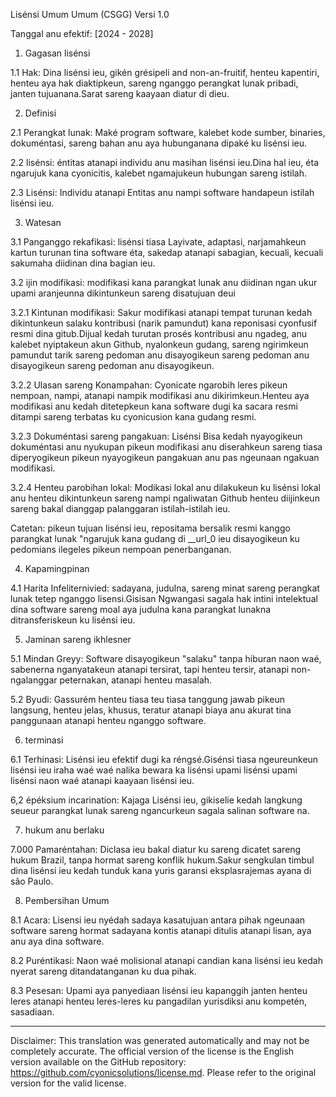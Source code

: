 Lisénsi Umum Umum (CSGG)
Versi 1.0

Tanggal anu efektif: [2024 - 2028]

1. Gagasan lisénsi

1.1 Hak: Dina lisénsi ieu, gikén grésipeli and non-an-fruitif, henteu kapentiri, henteu aya hak diaktipkeun, sareng nganggo perangkat lunak pribadi, janten tujuanana.Sarat sareng kaayaan diatur di dieu.

2. Definisi

2.1 Perangkat lunak: Maké program software, kalebet kode sumber, binaries, dokuméntasi, sareng bahan anu aya hubunganana dipaké ku lisénsi ieu.

2.2 lisénsi: éntitas atanapi individu anu masihan lisénsi ieu.Dina hal ieu, éta ngarujuk kana cyonicitis, kalebet ngamajukeun hubungan sareng istilah.

2.3 Lisénsi: Individu atanapi Entitas anu nampi software handapeun istilah lisénsi ieu.

3. Watesan

3.1 Panganggo rekafikasi: lisénsi tiasa Layivate, adaptasi, narjamahkeun kartun turunan tina software éta, sakedap atanapi sabagian, kecuali, kecuali sakumaha diidinan dina bagian ieu.

3.2 ijin modifikasi: modifikasi kana parangkat lunak anu diidinan ngan ukur upami aranjeunna dikintunkeun sareng disatujuan deui

3.2.1 Kintunan modifikasi: Sakur modifikasi atanapi tempat turunan kedah dikintunkeun salaku kontribusi (narik pamundut) kana reponisasi cyonfusif resmi dina gitub.Dijual kedah turutan prosés kontribusi anu ngadeg, anu kalebet nyiptakeun akun Github, nyalonkeun gudang, sareng ngirimkeun pamundut tarik sareng pedoman anu disayogikeun sareng pedoman anu disayogikeun sareng pedoman anu disayogikeun.

3.2.2 Ulasan sareng Konampahan: Cyonicate ngarobih leres pikeun nempoan, nampi, atanapi nampik modifikasi anu dikirimkeun.Henteu aya modifikasi anu kedah ditetepkeun kana software dugi ka sacara resmi ditampi sareng terbatas ku cyonicusion kana gudang resmi.

3.2.3 Dokuméntasi sareng pangakuan: Lisénsi Bisa kedah nyayogikeun dokuméntasi anu nyukupan pikeun modifikasi anu diserahkeun sareng tiasa diperyogikeun pikeun nyayogikeun pangakuan anu pas ngeunaan ngakuan modifikasi.

3.2.4 Henteu parobihan lokal: Modikasi lokal anu dilakukeun ku lisénsi lokal anu henteu dikintunkeun sareng nampi ngaliwatan Github henteu diijinkeun sareng bakal dianggap palanggaran istilah-istilah ieu.

Catetan: pikeun tujuan lisénsi ieu, repositama bersalik resmi kanggo parangkat lunak "ngarujuk kana gudang di __url_0 ieu disayogikeun ku pedomians ilegeles pikeun nempoan penerbanganan.

4. Kapamingpinan

4.1 Harita Infeliternivied: sadayana, judulna, sareng minat sareng perangkat lunak tetep nganggo lisensi.Gisisan Ngwangasi sagala hak intini intelektual dina software sareng moal aya judulna kana parangkat lunakna ditransferiskeun ku lisénsi ieu.

5. Jaminan sareng ikhlesner

5.1 Mindan Greyy: Software disayogikeun "salaku" tanpa hiburan naon waé, sabenerna nganyatakeun atanapi tersirat, tapi henteu tersir, atanapi non-ngalanggar peternakan, atanapi henteu masalah.

5.2 Byudi: Gassurém henteu tiasa teu tiasa tanggung jawab pikeun langsung, henteu jelas, khusus, teratur atanapi biaya anu akurat tina panggunaan atanapi henteu nganggo software.

6. terminasi

6.1 Terhinasi: Lisénsi ieu efektif dugi ka réngsé.Gisénsi tiasa ngeureunkeun lisénsi ieu iraha waé waé nalika bewara ka lisénsi upami lisénsi upami lisénsi naon waé atanapi kaayaan lisénsi ieu.

6,2 épéksium incarination: Kajaga Lisénsi ieu, gikiselie kedah langkung seueur parangkat lunak sareng ngancurkeun sagala salinan software na.

7. hukum anu berlaku

7.000 Pamaréntahan: Diclasa ieu bakal diatur ku sareng dicatet sareng hukum Brazil, tanpa hormat sareng konflik hukum.Sakur sengkulan timbul dina lisénsi ieu kedah tunduk kana yuris garansi eksplasrajemas ayana di são Paulo.

8. Pembersihan Umum

8.1 Acara: Lisensi ieu nyédah sadaya kasatujuan antara pihak ngeunaan software sareng hormat sadayana kontis atanapi ditulis atanapi lisan, aya anu aya dina software.

8.2 Puréntikasi: Naon waé molisional atanapi candian kana lisénsi ieu kedah nyerat sareng ditandatanganan ku dua pihak.

8.3 Pesesan: Upami aya panyediaan lisénsi ieu kapanggih janten henteu leres atanapi henteu leres-leres ku pangadilan yurisdiksi anu kompetén, sasadiaan.

---
Disclaimer: This translation was generated automatically and may not be completely accurate. The official version of the license is the English version available on the GitHub repository: https://github.com/cyonicsolutions/license.md. Please refer to the original version for the valid license.
